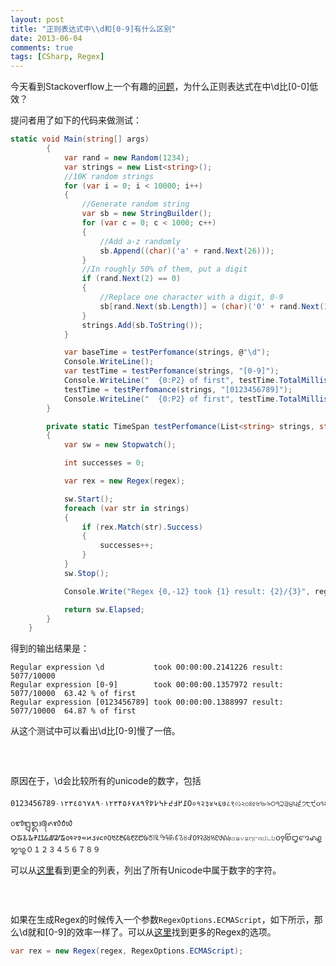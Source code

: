 ```yaml
---
layout: post
title: "正则表达式中\\d和[0-9]有什么区别"
date: 2013-06-04
comments: true
tags: [CSharp, Regex]
---
```

<p>今天看到Stackoverflow上一个有趣的<a href="http://stackoverflow.com/questions/16621738/d-is-less-efficient-than-0-9?newsletter=1&amp;nlcode=55866%7cc739">问题</a>，为什么正则表达式在中\d比[0-0]低效？</p>
<p>提问者用了如下的代码来做测试：</p>


```c#
static void Main(string[] args)
        {
            var rand = new Random(1234);
            var strings = new List<string>();
            //10K random strings
            for (var i = 0; i < 10000; i++)
            {
                //Generate random string
                var sb = new StringBuilder();
                for (var c = 0; c < 1000; c++)
                {
                    //Add a-z randomly
                    sb.Append((char)('a' + rand.Next(26)));
                }
                //In roughly 50% of them, put a digit
                if (rand.Next(2) == 0)
                {
                    //Replace one character with a digit, 0-9
                    sb[rand.Next(sb.Length)] = (char)('0' + rand.Next(10));
                }
                strings.Add(sb.ToString());
            }

            var baseTime = testPerfomance(strings, @"\d");
            Console.WriteLine();
            var testTime = testPerfomance(strings, "[0-9]");
            Console.WriteLine("  {0:P2} of first", testTime.TotalMilliseconds / baseTime.TotalMilliseconds);
            testTime = testPerfomance(strings, "[0123456789]");
            Console.WriteLine("  {0:P2} of first", testTime.TotalMilliseconds / baseTime.TotalMilliseconds);
        }

        private static TimeSpan testPerfomance(List<string> strings, string regex)
        {
            var sw = new Stopwatch();

            int successes = 0;

            var rex = new Regex(regex);

            sw.Start();
            foreach (var str in strings)
            {
                if (rex.Match(str).Success)
                {
                    successes++;
                }
            }
            sw.Stop();

            Console.Write("Regex {0,-12} took {1} result: {2}/{3}", regex, sw.Elapsed, successes, strings.Count);

            return sw.Elapsed;
        }
    }
```
<p>得到的输出结果是：</p>


```
Regular expression \d           took 00:00:00.2141226 result: 5077/10000
Regular expression [0-9]        took 00:00:00.1357972 result: 5077/10000  63.42 % of first
Regular expression [0123456789] took 00:00:00.1388997 result: 5077/10000  64.87 % of first
```

<p>从这个测试中可以看出\d比[0-9]慢了一倍。</p>
<h3>&nbsp;</h3>
<p>原因在于，\d会比较所有的unicode的数字，包括</p>

```
0123456789٠١٢٣٤٥٦٧٨٩۰۱۲۳۴۵۶۷۸۹߀߁߂߃߄߅߆߇߈߉०१२३४५६७८९০১২৩৪৫৬৭৮৯੦੧੨੩੪੫੬੭੮੯૦૧૨૩૪૫૬૭૮૯୦୧୨୩୪୫୬୭୮୯௦௧௨௩௪௫௬௭௮௯౦౧౨౩౪౫౬౭౮౯೦೧೨೩೪೫೬೭೮೯൦൧൨൩൪൫൬൭൮൯๐๑๒๓๔๕๖๗๘๙໐໑໒໓໔໕໖໗໘໙༠༡༢༣༤༥༦༧༨༩၀၁၂၃၄၅၆၇၈၉႐႑႒႓႔႕႖႗႘႙០១២៣៤៥៦៧៨៩᠐᠑᠒᠓᠔᠕᠖᠗᠘᠙᥆᥇᥈᥉᥊᥋᥌᥍᥎᥏᧐᧑᧒᧓᧔᧕᧖᧗᧘᧙᭐᭑᭒᭓᭔᭕᭖᭗᭘᭙᮰᮱᮲᮳᮴᮵᮶᮷᮸᮹᱀᱁᱂᱃᱄᱅᱆᱇᱈᱉᱐᱑᱒᱓᱔᱕᱖᱗᱘᱙꘠꘡꘢꘣꘤꘥꘦꘧꘨꘩꣐꣑꣒꣓꣔꣕꣖꣗꣘꣙꤀꤁꤂꤃꤄꤅꤆꤇꤈꤉꩐꩑꩒꩓꩔꩕꩖꩗꩘꩙０１２３４５６７８９
```

<p>可以从<a href="http://www.fileformat.info/info/unicode/category/Nd/list.htm">这里</a>看到更全的列表，列出了所有Unicode中属于数字的字符。</p>
<h3>&nbsp;</h3>
<p>如果在生成Regex的时候传入一个参数<code>RegexOptions.ECMAScript</code>，如下所示，那么\d就和[0-9]的效率一样了。可以从<a href="http://msdn.microsoft.com/en-us/library/yd1hzczs.aspx">这里</a>找到更多的Regex的选项。</p>

```c#
var rex = new Regex(regex, RegexOptions.ECMAScript);
```